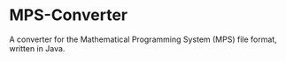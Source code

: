 # MPS-Converter
A converter for the Mathematical Programming System (MPS) file format, written in Java.
